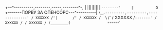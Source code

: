  +--^----------,--------,-----,--------^-,
 | |||||||||   `--------'     |          O
 `+-------ПОРВУ ЗА ОПЕНСОРС---^----------|
   `\_,---------,---------,--------------'
     / XXXXXX /'|       /'
    / XXXXXX /  `\    /'
   / XXXXXX /`-------'
  / XXXXXX /
 / XXXXXX /
(________(                
 `------'   
